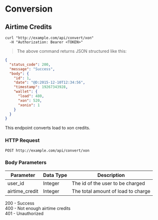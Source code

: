 # Conversion

## Airtime Credits

```shell
curl "http://example.com/api/convert/xon"
  -H "Authorization: Bearer <TOKEN>"
```

> The above command returns JSON structured like this:

```json
{
  "status_code": 200,
  "message": "Success",
  "body": {
    "id": 1,
    "date": "@D:2015-12-10T12:34:56",
    "timestamp": 19267343928,
    "wallet": {
      "load": 480,
      "xon": 520,
      "xonio": 1
    }
  }
}
```

This endpoint converts load to xon credits.

### HTTP Request

`POST http://example.com/api/convert/xon`

### Body Parameters

Parameter       | Data Type | Description
----------------|-----------|--------------
user_id         | Integer   | The id of the user to be charged
airtime_credit  | Integer   | The total amount of load to charge

<aside class="success">
200 - Success
</aside>
<aside class="warning">
400 - Not enough airtime credits
</aside>
<aside class="warning">
401 - Unauthorized
</aside>